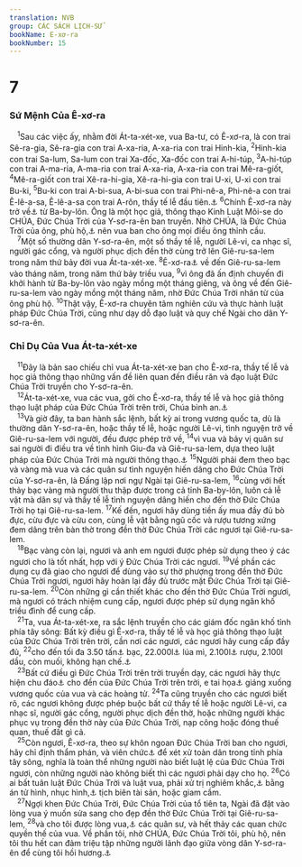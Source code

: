 ```yaml
---
translation: NVB
group: CÁC SÁCH LỊCH-SỬ
bookName: E-xơ-ra 
bookNumber: 15
---
```


<div class="title"><h1>7</h1><h3>Sứ Mệnh Của Ê-xơ-ra </h3></div>
<span class="verse exo_7_1"> <sup>1</sup>Sau các việc ấy, nhằm đời Át-ta-xét-xe, vua Ba-tư, có Ê-xơ-ra, là con trai Sê-ra-gia, Sê-ra-gia con trai A-xa-ria, A-xa-ria con trai Hinh-kia, </span>
<span class="verse exo_7_2"><sup>2</sup>Hinh-kia con trai Sa-lum, Sa-lum con trai Xa-đốc, Xa-đốc con trai A-hi-túp, </span>
<span class="verse exo_7_3"><sup>3</sup>A-hi-túp con trai A-ma-ria, A-ma-ria con trai A-xa-ria, A-xa-ria con trai Mê-ra-giốt, </span>
<span class="verse exo_7_4"><sup>4</sup>Mê-ra-giốt con trai Xê-ra-hi-gia, Xê-ra-hi-gia con trai U-xi, U-xi con trai Bu-ki, </span>
<span class="verse exo_7_5"><sup>5</sup>Bu-ki con trai A-bi-sua, A-bi-sua con trai Phi-nê-a, Phi-nê-a con trai Ê-lê-a-sa, Ê-lê-a-sa con trai A-rôn, thầy tế lễ đầu tiên.<a data-toggle="tooltip" data-placement="bottom" title="Ctd: thầy tế lễ chính">⚓</a></span>
<span class="verse exo_7_6"><sup>6</sup>Chính Ê-xơ-ra này trở về<a data-toggle="tooltip" data-placement="bottom" title="Nt: đi lên">⚓</a> từ Ba-by-lôn. Ông là một học giả, thông thạo Kinh Luật Môi-se do CHÚA, Đức Chúa Trời của Y-sơ-ra-ên ban truyền. Nhờ CHÚA, là Đức Chúa Trời của ông, phù hộ,<a data-toggle="tooltip" data-placement="bottom" title="Nt: Tùy theo bàn tay Đức Chúa Trời… ở cùng ông…">⚓</a> nên vua ban cho ông mọi điều ông thỉnh cầu. <br/></span>
<span class="verse exo_7_7"> <sup>7</sup>Một số thường dân Y-sơ-ra-ên, một số thầy tế lễ, người Lê-vi, ca nhạc sĩ, người gác cổng, và người phục dịch đền thờ cùng trở lên Giê-ru-sa-lem trong năm thứ bảy đời vua Át-ta-xét-xe. </span>
<span class="verse exo_7_8"><sup>8</sup>Ê-xơ-ra<a data-toggle="tooltip" data-placement="bottom" title="Nt: ông">⚓</a> về đến Giê-ru-sa-lem vào tháng năm, trong năm thứ bảy triều vua, </span>
<span class="verse exo_7_9"><sup>9</sup>vì ông đã ấn định chuyến đi khởi hành từ Ba-by-lôn vào ngày mồng một tháng giêng, và ông về đến Giê-ru-sa-lem vào ngày mồng một tháng năm, nhờ Đức Chúa Trời nhân từ của ông phù hộ. </span>
<span class="verse exo_7_10"><sup>10</sup>Thật vậy, Ê-xơ-ra chuyên tâm nghiên cứu và thực hành luật pháp Đức Chúa Trời, cũng như dạy dỗ đạo luật và quy chế Ngài cho dân Y-sơ-ra-ên. <br/></span>
<div class="title"><h3>Chỉ Dụ Của Vua Át-ta-xét-xe </h3></div>
<span class="verse exo_7_11"> <sup>11</sup>Đây là bản sao chiếu chỉ vua Át-ta-xét-xe ban cho Ê-xơ-ra, thầy tế lễ và học giả thông thạo những vấn đề liên quan đến điều răn và đạo luật Đức Chúa Trời truyền cho Y-sơ-ra-ên. <br/></span>
<span class="verse exo_7_12"> <sup>12</sup>Át-ta-xét-xe, vua các vua, gởi cho Ê-xơ-ra, thầy tế lễ và học giả thông thạo luật pháp của Đức Chúa Trời trên trời, Chúa bình an.<a data-toggle="tooltip" data-placement="bottom" title="MT: không rõ nghĩa">⚓</a><br/></span>
<span class="verse exo_7_13"> <sup>13</sup>Và giờ đây, ta ban hành sắc lệnh, bất kỳ ai trong vương quốc ta, dù là thường dân Y-sơ-ra-ên, hoặc thầy tế lễ, hoặc người Lê-vi, tình nguyện trở về Giê-ru-sa-lem với người, đều được phép trở về, </span>
<span class="verse exo_7_14"><sup>14</sup>vì vua và bảy vị quân sư sai người đi điều tra về tình hình Giu-đa và Giê-ru-sa-lem, dựa theo luật pháp của Đức Chúa Trời mà người thông thạo.<a data-toggle="tooltip" data-placement="bottom" title="Nt: ở trong tay người">⚓</a></span>
<span class="verse exo_7_15"><sup>15</sup>Người phải đem theo bạc và vàng mà vua và các quân sư tình nguyện hiến dâng cho Đức Chúa Trời của Y-sơ-ra-ên, là Đấng lập nơi ngự Ngài tại Giê-ru-sa-lem, </span>
<span class="verse exo_7_16"><sup>16</sup>cùng với hết thảy bạc vàng mà người thu thập được trong cả tỉnh Ba-by-lôn, luôn cả lễ vật mà dân sự và thầy tế lễ tình nguyện dâng hiến cho đền thờ Đức Chúa Trời họ tại Giê-ru-sa-lem. </span>
<span class="verse exo_7_17"><sup>17</sup>Kế đến, ngươi hãy dùng tiền ấy mua đầy đủ bò đực, cừu đực và cừu con, cùng lễ vật bằng ngũ cốc và rượu tương xứng đem dâng trên bàn thờ trong đền thờ Đức Chúa Trời các ngươi tại Giê-ru-sa-lem. <br/></span>
<span class="verse exo_7_18"> <sup>18</sup>Bạc vàng còn lại, ngươi và anh em ngươi được phép sử dụng theo ý các ngươi cho là tốt nhất, hợp với ý Đức Chúa Trời các ngươi. </span>
<span class="verse exo_7_19"><sup>19</sup>Về phần các dụng cụ đã giao cho ngươi để dùng vào sự thờ phượng trong đền thờ Đức Chúa Trời ngươi, ngươi hãy hoàn lại đầy đủ trước mặt Đức Chúa Trời tại Giê-ru-sa-lem. </span>
<span class="verse exo_7_20"><sup>20</sup>Còn những gì cần thiết khác cho đền thờ Đức Chúa Trời ngươi, mà ngươi có trách nhiệm cung cấp, ngươi được phép sử dụng ngân khố triều đình để cung cấp. <br/></span>
<span class="verse exo_7_21"> <sup>21</sup>Ta, vua Át-ta-xét-xe, ra sắc lệnh truyền cho các giám đốc ngân khố tỉnh phía tây sông: Bất kỳ điều gì Ê-xơ-ra, thầy tế lễ và học giả thông thạo luật của Đức Chúa Trời trên trời, cần nơi các ngươi, các ngươi hãy cung cấp đầy đủ, </span>
<span class="verse exo_7_22"><sup>22</sup>cho đến tối đa 3.50 tấn<a data-toggle="tooltip" data-placement="bottom" title="Nt: 100 ta-lâng. Một ta-lâng tương đương với 34.30kg">⚓</a> bạc, 22.000l<a data-toggle="tooltip" data-placement="bottom" title="Nt: 100 cô-rơ. Một cô-rơ tương đương với 181l">⚓</a> lúa mì, 2.100l<a data-toggle="tooltip" data-placement="bottom" title="Nt: 100 bát. Môt bát tương đương với 21l">⚓</a> rượu, 2.100l dầu, còn muối, không hạn chế.<a data-toggle="tooltip" data-placement="bottom" title="Nt: không viết/ghi giới hạn">⚓</a><br/></span>
<span class="verse exo_7_23"> <sup>23</sup>Bất cứ điều gì Đức Chúa Trời trên trời truyền dạy, các ngươi hãy thực hiện chu đáo<a data-toggle="tooltip" data-placement="bottom" title="Ctd: đầy đủ/sốt sắng/trung tín">⚓</a> cho đền của Đức Chúa Trời trên trời, e tai họa<a data-toggle="tooltip" data-placement="bottom" title="Nt: cơn phẫn nộ">⚓</a> giáng xuống vương quốc của vua và các hoàng tử. </span>
<span class="verse exo_7_24"><sup>24</sup>Ta cũng truyền cho các ngươi biết rõ, các ngươi không được phép buộc bất cứ thầy tế lễ hoặc người Lê-vi, ca nhạc sĩ, người gác cổng, người phục dịch đền thờ, hoặc những người khác phục vụ trong đền thờ này của Đức Chúa Trời, nạp công hoặc đóng thuế quan, thuế đất gì cả. <br/></span>
<span class="verse exo_7_25"> <sup>25</sup>Còn ngươi, Ê-xơ-ra, theo sự khôn ngoan Đức Chúa Trời ban cho ngươi, hãy chỉ định thẩm phán, và viên chức<a data-toggle="tooltip" data-placement="bottom" title="Nt: thẩm phán/quan tòa">⚓</a> để xét xử toàn dân trong tỉnh phía tây sông, nghĩa là toàn thể những người nào biết luật lệ của Đức Chúa Trời ngươi, còn những người nào không biết thì các ngươi phải dạy cho họ. </span>
<span class="verse exo_7_26"><sup>26</sup>Có ai bất tuân luật Đức Chúa Trời và luật vua, phải xử trị nghiêm khắc,<a data-toggle="tooltip" data-placement="bottom" title="Ctd: lập tức/nhanh chóng">⚓</a> bằng án tử hình, nhục hình,<a data-toggle="tooltip" data-placement="bottom" title="Hình phạt thể xác">⚓</a> tịch biên tài sản, hoặc giam cầm. <br/></span>
<span class="verse exo_7_27"> <sup>27</sup>Ngợi khen Đức Chúa Trời, Đức Chúa Trời của tổ tiên ta, Ngài đã đặt vào lòng vua ý muốn sửa sang cho đẹp đền thờ Đức Chúa Trời tại Giê-ru-sa-lem, </span>
<span class="verse exo_7_28"><sup>28</sup>và cho tôi được lòng vua,<a data-toggle="tooltip" data-placement="bottom" title="Nt: mở rộng tình yêu bền vững của Ngài đối với tôi trước mặt vua…">⚓</a> các quân sư, và hết thảy các quan chức quyền thế của vua. Về phần tôi, nhờ CHÚA, Đức Chúa Trời tôi, phù hộ, nên tôi thu hết can đảm triệu tập những người lãnh đạo giữa vòng dân Y-sơ-ra-ên để cùng tôi hồi hương.<a data-toggle="tooltip" data-placement="bottom" title="Nt: để cùng đi lên với tôi">⚓</a><br/></span>
